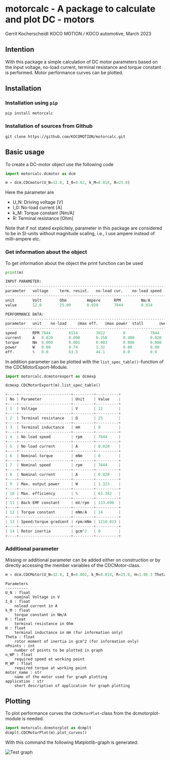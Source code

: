 # motorcalc - A package to calculate and plot DC - motors

Gerrit Kocherscheidt
KOCO MOTION / KOCO automotive, March 2023

## Intention
With this package a simple calculation of DC motor parameters based on the input voltage, no-load current, terminal resistance and torque constant is performed. Motor performance curves can be plotted.

## Installation

### Installation using `pip`
`pip install motorcalc`

### Installation of sources from Github
`git clone https://github.com/KOCOMOTION/motorcalc.git`

## Basic usage
To create a DC-motor object use the following code
```python
import motorcalc.dcmotor as dcm

m = dcm.CDCmotor(U_N=12.0, I_0=0.02, k_M=0.014, R=25.0)
```
Here the parameter are 
* U_N: Driving voltage [V]
* I_0: No-load current [A]
* k_M: Torque constant [Nm/A]
* R: Terminal resistance [Ohm]

Note that if not stated explicitely, parameter in this package are considered to be in SI-units without magnitude scaling, i.e., I use ampere instead of milli-ampere etc.

### Get information about the object
To get information about the object the print function can be used
```python
print(m)

INPUT PARAMETER:
------------------------------------------------------------------------------------------------------
parameter	voltage		term. resist.	no-load cur.	no-load speed	torque const.
------------------------------------------------------------------------------------------------------
unit		Volt		Ohm		    Ampere		RPM		    Nm/A
value		12.0		25.00		0.020		7844		0.014

PERFORMANCE DATA:
------------------------------------------------------------------------------------------------------
parameter	unit	no-load		@max eff.	@max power	stall		@working point
------------------------------------------------------------------------------------------------------
speed		RPM	7844		6514		3922		0		    7844
current		A	0.020		0.098		0.250		0.480		0.020
torque		Nm	0.000		0.001		0.003		0.006		0.000
power		W	0.00		0.74		1.32		0.00		0.00
eff.		%	0.0		    63.3		44.1		0.0		    0.0
```

In addition parameter can be plotted with the ```list_spec_table()```-function of the CDCMotorExport-Module.

```python
import motorcalc.dcmotorexport as dcmexp

dcmexp.CDCMotorExport(m).list_spec_table()

+----+-----------------------+---------+----------+
| No | Parameter             | Unit    | Value    |
+----+-----------------------+---------+----------+
| 1  | Voltage               | V       | 12       |
+----+-----------------------+---------+----------+
| 2  | Terminal resistance   | Ω       | 25       |
+----+-----------------------+---------+----------+
| 3  | Terminal inductance   | mH      | 0        |
+----+-----------------------+---------+----------+
| 4  | No-load speed         | rpm     | 7844     |
+----+-----------------------+---------+----------+
| 5  | No-load current       | A       | 0.020    |
+----+-----------------------+---------+----------+
| 6  | Nominal torque        | mNm     | 0        |
+----+-----------------------+---------+----------+
| 7  | Nominal speed         | rpm     | 7844     |
+----+-----------------------+---------+----------+
| 8  | Nominal current       | A       | 0.020    |
+----+-----------------------+---------+----------+
| 9  | Max. output power     | W       | 1.323    |
+----+-----------------------+---------+----------+
| 10 | Max. efficiency       | %       | 63.342   |
+----+-----------------------+---------+----------+
| 11 | Back-EMF constant     | mV/rpm  | 133.690  |
+----+-----------------------+---------+----------+
| 12 | Torque constant       | mNm/A   | 14       |
+----+-----------------------+---------+----------+
| 13 | Speed/torque gradient | rpm/mNm | 1218.023 |
+----+-----------------------+---------+----------+
| 14 | Rotor inertia         | gcm^2   | 0        |
+----+-----------------------+---------+----------+
```
### Additional parameter

Missing or additional parameter can be added either on construction or by directly accessing the member variables of the CDCMotor-class.

```python
m = dcm.CDCMotor(U_N=12.0, I_0=0.002, k_M=0.014, R=25.0, H=1.0E-3 Theta=1.0E-8, nPoints=100, n_WP=6000.0, M_WP=0.0015, motor_name:str='test-motor' application:str='test-application')
```
    Parameters
    ----------
    U_N : float
        nominal Voltage in V
    I_0 : float
        noload current in A
    k_M : float
        torque constant in Nm/A
    R : float
        terminal resistance in Ohm
    H : float
        terminal inductance in mH (for information only)
    Theta : float
        rotor moment of inertia in gcm^2 (for information only)
    nPoints : int
        number of points to be plotted in graph
    n_WP : float
        required speed at working point
    M_WP : float
        required torque at working point
    motor_name : str
        name of the motor used for graph plotting
    application : str
        short description of application for graph plotting

## Plotting
To plot performance curves the ```CDCMotorPlot```-class from the dcmotorplot-module is needed. 
```python
import motorcalc.dcmotorplot as dcmplt
dcmplt.CDCMotorPlot(m).plot_curves()
```
With this command the following Matplotlib-graph is generated:

![Test graph](./doc/img/performance_curve.png)
